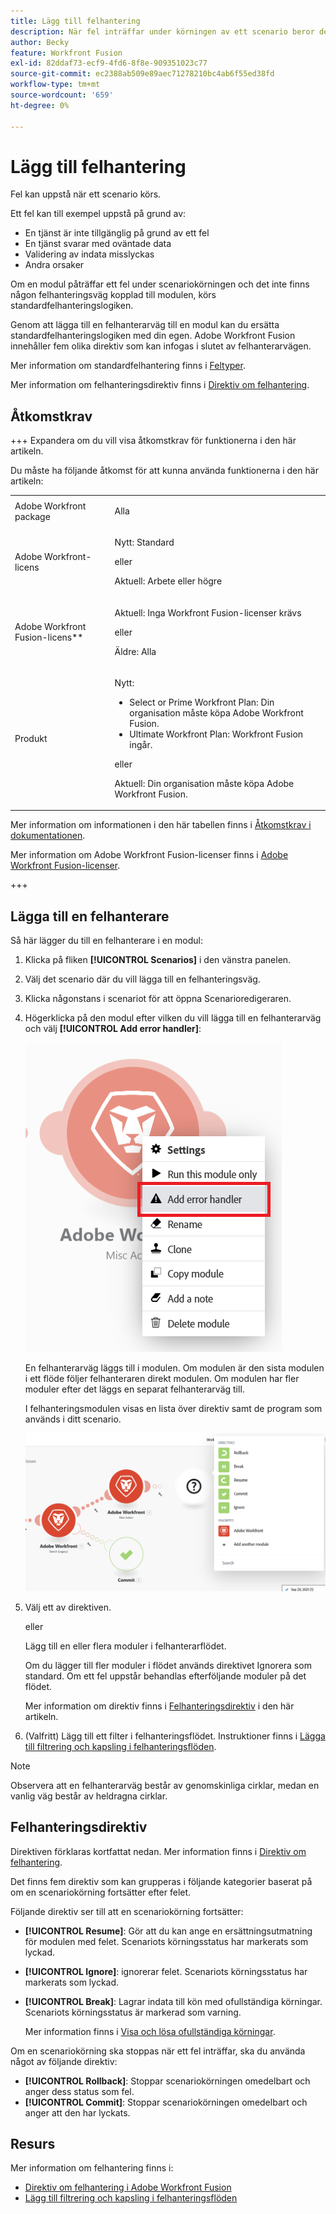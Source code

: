 ```yaml
---
title: Lägg till felhantering
description: När fel inträffar under körningen av ett scenario beror det oftast på att en tjänst inte är tillgänglig på grund av ett fel, att en tjänst svarar med oväntade data eller att valideringen av indata misslyckas.
author: Becky
feature: Workfront Fusion
exl-id: 82ddaf73-ecf9-4fd6-8f8e-909351023c77
source-git-commit: ec2388ab509e89aec71278210bc4ab6f55ed38fd
workflow-type: tm+mt
source-wordcount: '659'
ht-degree: 0%

---
```


# Lägg till felhantering

Fel kan uppstå när ett scenario körs.

Ett fel kan till exempel uppstå på grund av:

* En tjänst är inte tillgänglig på grund av ett fel
* En tjänst svarar med oväntade data
* Validering av indata misslyckas
* Andra orsaker

Om en modul påträffar ett fel under scenariokörningen och det inte finns någon felhanteringsväg kopplad till modulen, körs standardfelhanteringslogiken.

Genom att lägga till en felhanterarväg till en modul kan du ersätta standardfelhanteringslogiken med din egen. Adobe Workfront Fusion innehåller fem olika direktiv som kan infogas i slutet av felhanterarvägen.

Mer information om standardfelhantering finns i [Feltyper](/help/workfront-fusion/references/errors/error-processing.md).

Mer information om felhanteringsdirektiv finns i [Direktiv om felhantering](/help/workfront-fusion/references/errors/directives-for-error-handling.md).

## Åtkomstkrav

+++ Expandera om du vill visa åtkomstkrav för funktionerna i den här artikeln.

Du måste ha följande åtkomst för att kunna använda funktionerna i den här artikeln:

<table style="table-layout:auto">
 <col> 
 <col> 
 <tbody> 
  <tr> 
   <td role="rowheader">Adobe Workfront package 
   <td> <p>Alla</p> </td> 
  </tr> 
  <tr data-mc-conditions=""> 
   <td role="rowheader">Adobe Workfront-licens</td> 
   <td> <p>Nytt: Standard</p><p>eller</p><p>Aktuell: Arbete eller högre</p> </td> 
  </tr> 
  <tr> 
   <td role="rowheader">Adobe Workfront Fusion-licens**</td> 
   <td>
   <p>Aktuell: Inga Workfront Fusion-licenser krävs</p>
   <p>eller</p>
   <p>Äldre: Alla </p>
   </td> 
  </tr> 
  <tr> 
   <td role="rowheader">Produkt</td> 
   <td>
   <p>Nytt:</p> <ul><li>Select or Prime Workfront Plan: Din organisation måste köpa Adobe Workfront Fusion.</li><li>Ultimate Workfront Plan: Workfront Fusion ingår.</li></ul>
   <p>eller</p>
   <p>Aktuell: Din organisation måste köpa Adobe Workfront Fusion.</p>
   </td> 
  </tr>
 </tbody> 
</table>

Mer information om informationen i den här tabellen finns i [Åtkomstkrav i dokumentationen](/help/workfront-fusion/references/licenses-and-roles/access-level-requirements-in-documentation.md).

Mer information om Adobe Workfront Fusion-licenser finns i [Adobe Workfront Fusion-licenser](/help/workfront-fusion/set-up-and-manage-workfront-fusion/licensing-operations-overview/license-automation-vs-integration.md).

+++

## Lägga till en felhanterare

Så här lägger du till en felhanterare i en modul:

1. Klicka på fliken **[!UICONTROL Scenarios]** i den vänstra panelen.
1. Välj det scenario där du vill lägga till en felhanteringsväg.
1. Klicka någonstans i scenariot för att öppna Scenarioredigeraren.
1. Högerklicka på den modul efter vilken du vill lägga till en felhanterarväg och välj **[!UICONTROL Add error handler]**:

   ![Felhanterarväg](assets/error-handler-route.png)

   En felhanterarväg läggs till i modulen. Om modulen är den sista modulen i ett flöde följer felhanteraren direkt modulen. Om modulen har fler moduler efter det läggs en separat felhanterarväg till.

   I felhanteringsmodulen visas en lista över direktiv samt de program som används i ditt scenario.

   ![Felflöde](assets/error-route.png)

1. Välj ett av direktiven.

   eller

   Lägg till en eller flera moduler i felhanterarflödet.

   Om du lägger till fler moduler i flödet används direktivet Ignorera som standard. Om ett fel uppstår behandlas efterföljande moduler på det flödet.

   Mer information om direktiv finns i [Felhanteringsdirektiv](#error-handling-directives) i den här artikeln.

1. (Valfritt) Lägg till ett filter i felhanteringsflödet. Instruktioner finns i [Lägga till filtrering och kapsling i felhanteringsflöden](/help/workfront-fusion/create-scenarios/config-error-handling/advanced-error-handling.md).

>[!NOTE]
>
>Observera att en felhanterarväg består av genomskinliga cirklar, medan en vanlig väg består av heldragna cirklar.

## Felhanteringsdirektiv

Direktiven förklaras kortfattat nedan. Mer information finns i [Direktiv om felhantering](/help/workfront-fusion/references/errors/directives-for-error-handling.md).

Det finns fem direktiv som kan grupperas i följande kategorier baserat på om en scenariokörning fortsätter efter felet.

Följande direktiv ser till att en scenariokörning fortsätter:

* **[!UICONTROL Resume]**: Gör att du kan ange en ersättningsutmatning för modulen med felet. Scenariots körningsstatus har markerats som lyckad.
* **[!UICONTROL Ignore]**: ignorerar felet. Scenariots körningsstatus har markerats som lyckad.
* **[!UICONTROL Break]**: Lagrar indata till kön med ofullständiga körningar. Scenariots körningsstatus är markerad som varning.

  Mer information finns i [Visa och lösa ofullständiga körningar](/help/workfront-fusion/manage-scenarios/view-and-resolve-incomplete-executions.md).

Om en scenariokörning ska stoppas när ett fel inträffar, ska du använda något av följande direktiv:

* **[!UICONTROL Rollback]**: Stoppar scenariokörningen omedelbart och anger dess status som fel.
* **[!UICONTROL Commit]**: Stoppar scenariokörningen omedelbart och anger att den har lyckats.

## Resurs

Mer information om felhantering finns i:

* [Direktiv om felhantering i Adobe Workfront Fusion](/help/workfront-fusion/references/errors/directives-for-error-handling.md)
* [Lägg till filtrering och kapsling i felhanteringsflöden](/help/workfront-fusion/create-scenarios/config-error-handling/advanced-error-handling.md)
